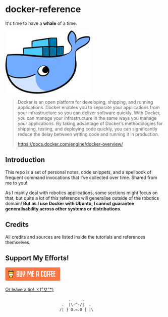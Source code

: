 # docker-reference

It's time to have a **whale** of a time.

![img](assets/whale20logo332_5.png)

> Docker is an open platform for developing, shipping, and running applications. Docker enables you to separate your applications from your infrastructure so you can deliver software quickly. With Docker, you can manage your infrastructure in the same ways you manage your applications. By taking advantage of Docker’s methodologies for shipping, testing, and deploying code quickly, you can significantly reduce the delay between writing code and running it in production.
>
> <https://docs.docker.com/engine/docker-overview/>



## Introduction

This repo is a set of personal notes, code snippets, and a spellbook of frequent command invocations that I've collected over time. Shared from me to you!

As I mainly deal with robotics applications, some sections might focus on that, but quite a lot of this reference will generalise outside of the robotics domain! **But as I use Docker with Ubuntu, I cannot guarantee generalisability across other systems or distributions**.



## Credits

All credits and sources are listed inside the tutorials and references themselves.



## Support My Efforts!

 [![Yeah! Buy the DRAGON a COFFEE!](assets/COFFEE%20BUTTON%20%E3%83%BE(%C2%B0%E2%88%87%C2%B0%5E).png)](https://www.buymeacoffee.com/methylDragon)

[Or leave a tip! ヾ(°∇°*)](https://www.paypal.me/methylDragon)



```
                            .     .
                         .  |\-^-/|  .    
                        /| } O.=.O { |\
```